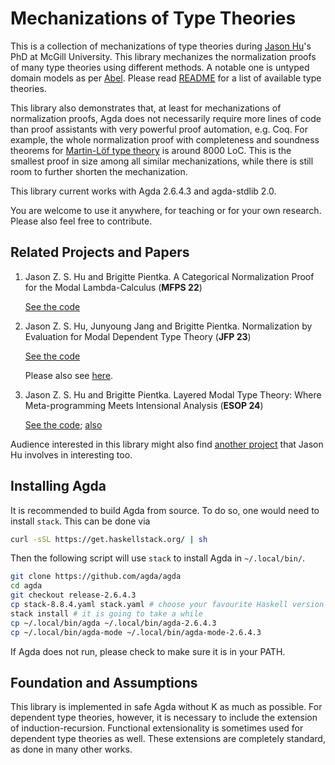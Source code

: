 # Mechanizations of Type Theories

This is a collection of mechanizations of type theories during [Jason
Hu](https://hustmphrrr.github.io/)'s PhD at McGill University. This library mechanizes
the normalization proofs of many type theories using different methods. A notable one
is untyped domain models as per [Abel](https://www.cse.chalmers.se/~abela/habil.pdf). 
Please read [README](README.html) for a list of available type theories. 

This library also demonstrates that, at least for mechanizations of normalization
proofs, Agda does not necessarily require more lines of code than proof assistants
with very powerful proof automation, e.g. Coq. For example, the whole normalization
proof with completeness and soundness theorems for [Martin-Löf type theory](MLTT.README.html) is around
8000 LoC. This is the smallest proof in size among all similar mechanizations, while
there is still room to further shorten the mechanization.

This library current works with Agda 2.6.4.3 and agda-stdlib 2.0. 

You are welcome to use it anywhere, for teaching or for your own research. Please also
feel free to contribute. 

## Related Projects and Papers

1. Jason Z. S. Hu and Brigitte Pientka. A Categorical Normalization Proof for the
   Modal Lambda-Calculus (**MFPS 22**)
   
   [See the code](Unbox.README.html)

1. Jason Z. S. Hu, Junyoung Jang and Brigitte Pientka. Normalization by Evaluation for Modal Dependent Type Theory (**JFP 23**)
   
   [See the code](Mint.README.html)

   Please also see [here](https://hustmphrrr.github.io/Kripke-style/). 

1. Jason Z. S. Hu and Brigitte Pientka. Layered Modal Type Theory: Where
   Meta-programming Meets Intensional Analysis (**ESOP 24**)

   [See the code](Layered.README.html); [also](CLayered.README.html)

Audience interested in this library might also find [another
project](https://github.com/Beluga-lang/McLTT) that Jason Hu involves in interesting
too.

## Installing Agda

It is recommended to build Agda from source. To do so, one would need to install
`stack`. This can be done via

``` bash
curl -sSL https://get.haskellstack.org/ | sh
```

Then the following script will use `stack` to install Agda in `~/.local/bin/`.

``` bash
git clone https://github.com/agda/agda
cd agda
git checkout release-2.6.4.3
cp stack-8.8.4.yaml stack.yaml # choose your favourite Haskell version
stack install # it is going to take a while
cp ~/.local/bin/agda ~/.local/bin/agda-2.6.4.3
cp ~/.local/bin/agda-mode ~/.local/bin/agda-mode-2.6.4.3
```

If Agda does not run, please check to make sure it is in your PATH.

## Foundation and Assumptions

This library is implemented in safe Agda without K as much as possible. For dependent
type theories, however, it is necessary to include the extension of
induction-recursion. Functional extensionality is sometimes used for dependent type
theories as well. These extensions are completely standard, as done in many other
works. 
